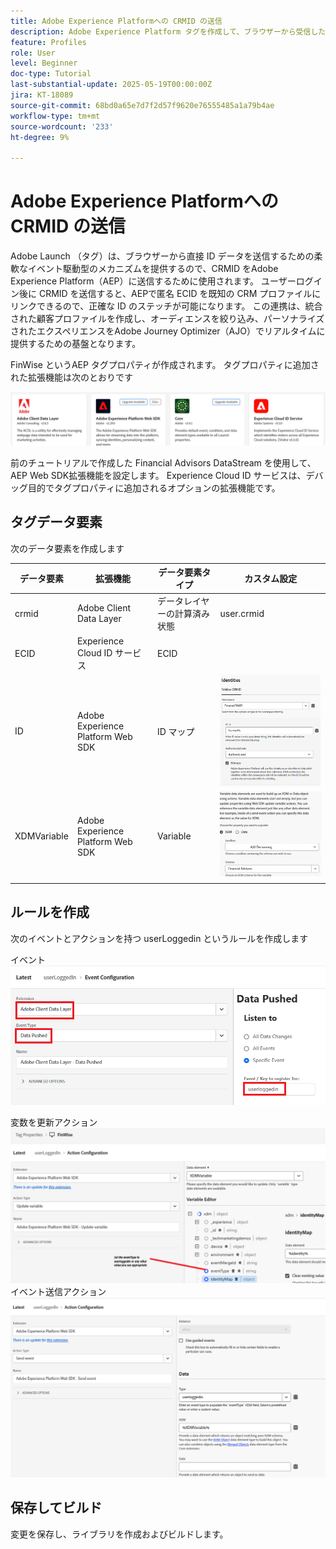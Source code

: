 ```yaml
---
title: Adobe Experience Platformへの CRMID の送信
description: Adobe Experience Platform タグを作成して、ブラウザーから受信した CRMID をAdobe Experience Platformに送信します。
feature: Profiles
role: User
level: Beginner
doc-type: Tutorial
last-substantial-update: 2025-05-19T00:00:00Z
jira: KT-18089
source-git-commit: 68bd0a65e7d7f2d57f9620e76555485a1a79b4ae
workflow-type: tm+mt
source-wordcount: '233'
ht-degree: 9%

---
```


# Adobe Experience Platformへの CRMID の送信

Adobe Launch （タグ）は、ブラウザーから直接 ID データを送信するための柔軟なイベント駆動型のメカニズムを提供するので、CRMID をAdobe Experience Platform（AEP）に送信するために使用されます。 ユーザーログイン後に CRMID を送信すると、AEPで匿名 ECID を既知の CRM プロファイルにリンクできるので、正確な ID のステッチが可能になります。 この連携は、統合された顧客プロファイルを作成し、オーディエンスを絞り込み、パーソナライズされたエクスペリエンスをAdobe Journey Optimizer（AJO）でリアルタイムに提供するための基盤となります。

FinWise というAEP タグプロパティが作成されます。 タグプロパティに追加された拡張機能は次のとおりです

![tags-extensions](assets/tags-extensions.png)

前のチュートリアルで作成した Financial Advisors DataStream を使用して、AEP Web SDK拡張機能を設定します。
Experience Cloud ID サービスは、デバッグ目的でタグプロパティに追加されるオプションの拡張機能です。

## タグデータ要素

次のデータ要素を作成します

| データ要素 | 拡張機能 | データ要素タイプ | カスタム設定 |
|--------------|-----------------------------------|---------------------------|----------------------------------------|
| crmid | Adobe Client Data Layer | データレイヤーの計算済み状態 | user.crmid |
| ECID | Experience Cloud ID サービス | ECID |                                        |
| ID | Adobe Experience Platform Web SDK | ID マップ | ![画像](assets/identity-settings.png) |
| XDMVariable | Adobe Experience Platform Web SDK | Variable | ![画像](assets/xdmvariable.png) |

## ルールを作成

次のイベントとアクションを持つ userLoggedin というルールを作成します

イベント
![ イベント ](assets/data-pushed-event.png)

変数を更新アクション
![update-variable](assets/update-variable.png)
イベント送信アクション
![send-event](assets/send-event.png)

## 保存してビルド

変更を保存し、ライブラリを作成およびビルドします。

